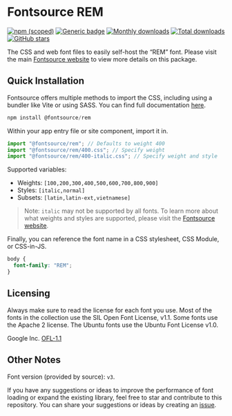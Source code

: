 # Fontsource REM

[![npm (scoped)](https://img.shields.io/npm/v/@fontsource/rem?color=brightgreen)](https://www.npmjs.com/package/@fontsource/rem) [![Generic badge](https://img.shields.io/badge/fontsource-passing-brightgreen)](https://github.com/fontsource/fontsource) [![Monthly downloads](https://badgen.net/npm/dm/@fontsource/rem)](https://github.com/fontsource/fontsource) [![Total downloads](https://badgen.net/npm/dt/@fontsource/rem)](https://github.com/fontsource/fontsource) [![GitHub stars](https://img.shields.io/github/stars/fontsource/fontsource.svg?style=social&label=Star)](https://github.com/fontsource/fontsource/stargazers)

The CSS and web font files to easily self-host the “REM” font. Please visit the main [Fontsource website](https://fontsource.org/fonts/rem) to view more details on this package.

## Quick Installation

Fontsource offers multiple methods to import the CSS, including using a bundler like Vite or using SASS. You can find full documentation [here](https://fontsource.org/docs/getting-started/introduction).

```javascript
npm install @fontsource/rem
```

Within your app entry file or site component, import it in.

```javascript
import "@fontsource/rem"; // Defaults to weight 400
import "@fontsource/rem/400.css"; // Specify weight
import "@fontsource/rem/400-italic.css"; // Specify weight and style
```

Supported variables:
- Weights: `[100,200,300,400,500,600,700,800,900]`
- Styles: `[italic,normal]`
- Subsets: `[latin,latin-ext,vietnamese]`

> Note: `italic` may not be supported by all fonts. To learn more about what weights and styles are supported, please visit the [Fontsource website](https://fontsource.org/fonts/rem).

Finally, you can reference the font name in a CSS stylesheet, CSS Module, or CSS-in-JS.

```css
body {
  font-family: "REM";
}
```

## Licensing
Always make sure to read the license for each font you use. Most of the fonts in the collection use the SIL Open Font License, v1.1. Some fonts use the Apache 2 license. The Ubuntu fonts use the Ubuntu Font License v1.0.

Google Inc.
[OFL-1.1](http://scripts.sil.org/OFL)

## Other Notes
Font version (provided by source): `v3`.

If you have any suggestions or ideas to improve the performance of font loading or expand the existing library, feel free to star and contribute to this repository. You can share your suggestions or ideas by creating an [issue](https://github.com/fontsource/fontsource/issues).